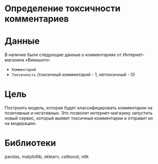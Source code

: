 # Определение токсичности комментариев
# Данные
В наличие были следующие данные о комментариях от Интернет-магазина «Викишоп»:
* `Комментарий`
* `Токсичность` (токсичный комментарий - 1, нетоксичный - 0)
# Цель
Построить модель, которая будет классифицировать комментарии на позитивные и негативные. Это позволит интернет-магазину запустить новый сервис, который выявит токсичные комментарии и отправит их на модерацию.
# Библиотеки
pandas, matplotlib, sklearn, catboost, ntlk
